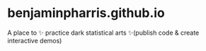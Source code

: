 # benjaminpharris.github.io
A place to ✨ practice dark statistical arts ✨(publish code &amp; create interactive demos)
